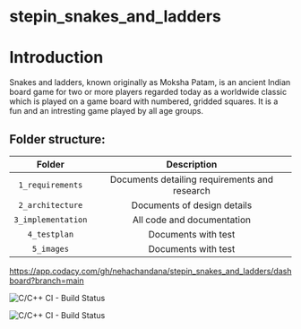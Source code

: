 # stepin_snakes_and_ladders
# Introduction
Snakes and ladders, known originally as Moksha Patam, is an ancient Indian board game for two or more players regarded today as a worldwide classic which is played on a game board with numbered, gridded squares. It is a fun and an intresting game played by all age groups. 

## Folder structure:

| Folder | Description |
| :---: | :---: |
| `1_requirements` | Documents detailing requirements and research |
| `2_architecture` | Documents of design details |
| `3_implementation` | All code and documentation |
| `4_testplan` | Documents with test |
| `5_images` | Documents with test |

https://app.codacy.com/gh/nehachandana/stepin_snakes_and_ladders/dashboard?branch=main

![C/C++ CI - Build Status](https://www.code-inspector.com/project/28076/score/svg)

![C/C++ CI - Build Status](https://www.code-inspector.com/project/28076/status/svg)
